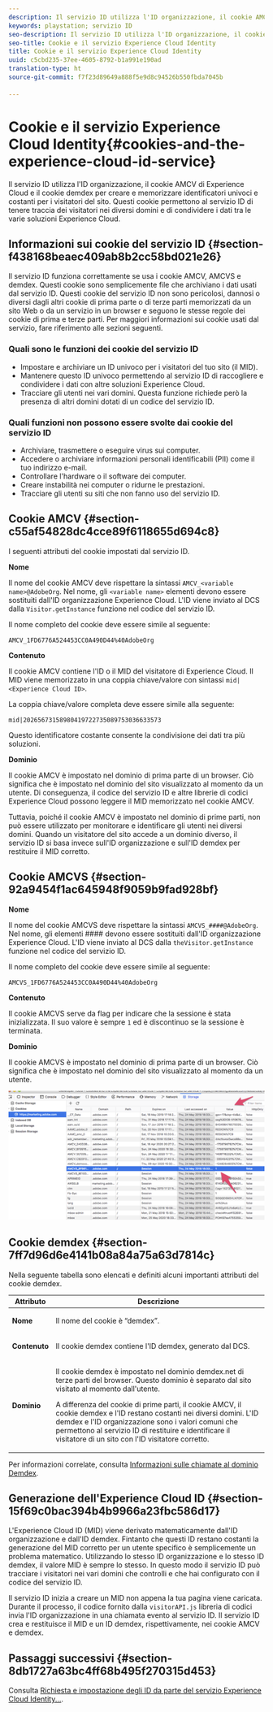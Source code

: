 ```yaml
---
description: Il servizio ID utilizza l'ID organizzazione, il cookie AMCV di Experience Cloud e il cookie demdex per creare e memorizzare identificatori univoci e costanti per i visitatori del sito. Questi cookie permettono al servizio ID di tenere traccia dei visitatori nei diversi domini e di condividere i dati tra le varie soluzioni Experience Cloud.
keywords: playstation; servizio ID
seo-description: Il servizio ID utilizza l'ID organizzazione, il cookie AMCV di Experience Cloud e il cookie demdex per creare e memorizzare identificatori univoci e costanti per i visitatori del sito. Questi cookie permettono al servizio ID di tenere traccia dei visitatori nei diversi domini e di condividere i dati tra le varie soluzioni Experience Cloud.
seo-title: Cookie e il servizio Experience Cloud Identity
title: Cookie e il servizio Experience Cloud Identity
uuid: c5cbd235-37ee-4605-8792-b1a991e190ad
translation-type: ht
source-git-commit: f7f23d89649a888f5e9d8c94526b550fbda7045b

---
```



# Cookie e il servizio Experience Cloud Identity{#cookies-and-the-experience-cloud-id-service}

Il servizio ID utilizza l'ID organizzazione, il cookie AMCV di Experience Cloud e il cookie demdex per creare e memorizzare identificatori univoci e costanti per i visitatori del sito. Questi cookie permettono al servizio ID di tenere traccia dei visitatori nei diversi domini e di condividere i dati tra le varie soluzioni Experience Cloud.

## Informazioni sui cookie del servizio ID {#section-f438168beaec409ab8b2cc58bd021e26}

Il servizio ID funziona correttamente se usa i cookie AMCV, AMCVS e demdex. Questi cookie sono semplicemente file che archiviano i dati usati dal servizio ID. Questi cookie del servizio ID non sono pericolosi, dannosi o diversi dagli altri cookie di prima parte o di terze parti memorizzati da un sito Web o da un servizio in un browser e seguono le stesse regole dei cookie di prima e terze parti. Per maggiori informazioni sui cookie usati dal servizio, fare riferimento alle sezioni seguenti.

### Quali sono le funzioni dei cookie del servizio ID

* Impostare e archiviare un ID univoco per i visitatori del tuo sito (il MID).
* Mantenere questo ID univoco permettendo al servizio ID di raccogliere e condividere i dati con altre soluzioni Experience Cloud.
* Tracciare gli utenti nei vari domini. Questa funzione richiede però la presenza di altri domini dotati di un codice del servizio ID.

### Quali funzioni non possono essere svolte dai cookie del servizio ID

* Archiviare, trasmettere o eseguire virus sui computer.
* Accedere o archiviare informazioni personali identificabili (PII) come il tuo indirizzo e-mail.
* Controllare l'hardware o il software dei computer.
* Creare instabilità nei computer o ridurne le prestazioni.
* Tracciare gli utenti su siti che non fanno uso del servizio ID.

## Cookie AMCV {#section-c55af54828dc4cce89f6118655d694c8}

I seguenti attributi del cookie impostati dal servizio ID.

**Nome**

Il nome del cookie AMCV deve rispettare la sintassi `AMCV_<variable name>@AdobeOrg`. Nel nome, gli `<variable name>` elementi devono essere sostituiti dall'ID organizzazione Experience Cloud. L'ID viene inviato al DCS dalla `Visitor.getInstance` funzione nel codice del servizio ID.

Il nome completo del cookie deve essere simile al seguente:

```
AMCV_1FD6776A524453CC0A490D44%40AdobeOrg
```

**Contenuto**

Il cookie AMCV contiene l'ID o il MID del visitatore di Experience Cloud. Il MID viene memorizzato in una coppia chiave/valore con sintassi `mid|<Experience Cloud ID>`.

La coppia chiave/valore completa deve essere simile alla seguente:

```
mid|20265673158980419722735089753036633573
```

Questo identificatore costante consente la condivisione dei dati tra più soluzioni.

**Dominio**

Il cookie AMCV è impostato nel dominio di prima parte di un browser. Ciò significa che è impostato nel dominio del sito visualizzato al momento da un utente. Di conseguenza, il codice del servizio ID e altre librerie di codici Experience Cloud possono leggere il MID memorizzato nel cookie AMCV.

Tuttavia, poiché il cookie AMCV è impostato nel dominio di prime parti, non può essere utilizzato per monitorare e identificare gli utenti nei diversi domini. Quando un visitatore del sito accede a un dominio diverso, il servizio ID si basa invece sull'ID organizzazione e sull'ID demdex per restituire il MID corretto.

## Cookie AMCVS {#section-92a9454f1ac645948f9059b9fad928bf}

**Nome**

Il nome del cookie AMCVS deve rispettare la sintassi `AMCVS_####@AdobeOrg`. Nel nome, gli elementi #### devono essere sostituiti dall'ID organizzazione Experience Cloud. L'ID viene inviato al DCS dalla `theVisitor.getInstance` funzione nel codice del servizio ID.

Il nome completo del cookie deve essere simile al seguente:

```
AMCVS_1FD6776A524453CC0A490D44%40AdobeOrg
```

**Contenuto**

Il cookie AMCVS serve da flag per indicare che la sessione è stata inizializzata. Il suo valore è sempre `1` ed è discontinuo se la sessione è terminata.

**Dominio**

Il cookie AMCVS è impostato nel dominio di prima parte di un browser. Ciò significa che è impostato nel dominio del sito visualizzato al momento da un utente.

![](assets/AMCVS-cookie.png)

## Cookie demdex {#section-7ff7d96d6e4141b08a84a75a63d7814c}

Nella seguente tabella sono elencati e definiti alcuni importanti attributi del cookie demdex.

<table id="table_18E3CAF3550E4BB6A199736AACE39202"> 
 <thead> 
  <tr> 
   <th colname="col1" class="entry"> Attributo </th> 
   <th colname="col2" class="entry"> Descrizione </th> 
  </tr> 
 </thead>
 <tbody> 
  <tr> 
   <td colname="col1"> <p> <b>Nome</b> </p> </td> 
   <td colname="col2"> <p>Il nome del cookie è “demdex”. </p> </td> 
  </tr> 
  <tr> 
   <td colname="col1"> <p> <b>Contenuto</b> </p> </td> 
   <td colname="col2"> <p>Il cookie demdex contiene l'ID demdex, generato dal DCS. </p> </td> 
  </tr> 
  <tr> 
   <td colname="col1"> <p> <b>Dominio</b> </p> </td> 
   <td colname="col2"> <p>Il cookie demdex è impostato nel dominio demdex.net di terze parti del browser. Questo dominio è separato dal sito visitato al momento dall'utente. </p> <p>A differenza del cookie di prime parti, il cookie AMCV, il cookie demdex e l'ID restano costanti nei diversi domini. L'ID demdex e l'ID organizzazione sono i valori comuni che permettono al servizio ID di restituire e identificare il visitatore di un sito con l'ID visitatore corretto. </p> </td> 
  </tr> 
 </tbody> 
</table>

Per informazioni correlate, consulta [Informazioni sulle chiamate al dominio Demdex](https://marketing.adobe.com/resources/help/en_US/aam/demdex-calls.html).

## Generazione dell'Experience Cloud ID {#section-15f69c0bac394b4b9966a23fbc586d17}

L'Experience Cloud ID (MID) viene derivato matematicamente dall'ID organizzazione e dall'ID demdex. Fintanto che questi ID restano costanti la generazione del MID corretto per un utente specifico è semplicemente un problema matematico. Utilizzando lo stesso ID organizzazione e lo stesso ID demdex, il valore MID è sempre lo stesso. In questo modo il servizio ID può tracciare i visitatori nei vari domini che controlli e che hai configurato con il codice del servizio ID.

Il servizio ID inizia a creare un MID non appena la tua pagina viene caricata. Durante il processo, il codice fornito dalla `visitorAPI.js` libreria di codici invia l'ID organizzazione in una chiamata evento al servizio ID. Il servizio ID crea e restituisce il MID e un ID demdex, rispettivamente, nei cookie AMCV e demdex.

## Passaggi successivi {#section-8db1727a63bc4ff68b495f270315d453}

Consulta [Richiesta e impostazione degli ID da parte del servizio Experience Cloud Identity...](../introduction/id-request.md#concept-2caacebb1d244402816760e9b8bcef6a).
